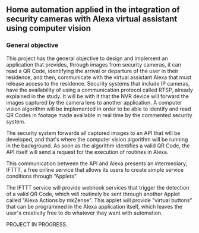 ## Home automation applied in the integration of security cameras with Alexa virtual assistant using computer vision

### General objective
This project has the general objective to design and implement an application that provides, through images from security cameras, it can read a QR Code, identifying the arrival or departure of the user in their residence, and then, communicate with the virtual assistant Alexa that must release access to the residence.
Security systems that include IP cameras, have the availability of using a communication protocol called RTSP, already explained in the study. It will be with it that the NVR device will forward the images captured by the camera lens to another application.
A computer vision algorithm will be implemented in order to be able to identify and read QR Codes in footage made available in real time by the commented security system.

The security system forwards all captured images to an API that will be developed,
and that's where the computer vision algorithm will be running in the background. As soon as the algorithm identifies a valid QR Code, the API itself will send a request for the execution of routines in Alexa.

This communication between the API and Alexa presents an intermediary, IFTTT,
a free online service that allows its users to create simple service conditions through “Applets”

The IFTTT service will provide webhook services that trigger the detection of a valid QR Code, which will routinely be sent through another Applet called "Alexa Actions by mkZense".
This applet will provide "virtual buttons" that can be programmed in the Alexa application itself, which leaves the user's creativity free to do whatever they want with automation.

PROJECT IN PROGRESS.
